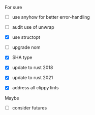 For sure
- [ ] use anyhow for better error-handling
- [ ] audit use of unwrap
- [x] use structopt
- [ ] upgrade nom
- [x] SHA type
- [x] update to rust 2018
- [x] update to rust 2021
- [x] address all clippy lints


Maybe
- [ ] consider futures
